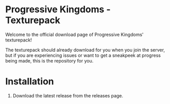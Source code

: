 # Progressive Kingdoms - Texturepack
Welcome to the official download page of Progressive Kingdoms' texturepack!

The texturepack should already download for you when you join the server, but if you are experiencing issues or want to get a sneakpeek at progress being made, this is the repository for you.

# Installation
1. Download the latest release from the releases page. 
